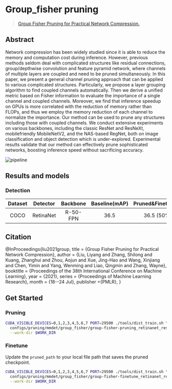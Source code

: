 # Group_fisher pruning

> [Group Fisher Pruning for Practical Network Compression.](https://arxiv.org/pdf/2108.00708.pdf)

## Abstract

Network compression has been widely studied since it is able to reduce the memory and computation cost during inference. However, previous methods seldom deal with complicated structures like residual connections, group/depthwise convolution and feature pyramid network, where channels of multiple layers are coupled and need to be pruned simultaneously. In this paper, we present a general channel pruning approach that can be applied to various complicated structures. Particularly, we propose a layer grouping algorithm to find coupled channels automatically. Then we derive a unified metric based on Fisher information to evaluate the importance of a single channel and coupled channels. Moreover, we find that inference speedup on GPUs is more correlated with the reduction of memory rather than FLOPs, and thus we employ the memory reduction of each channel to normalize the importance. Our method can be used to prune any structures including those with coupled channels. We conduct extensive experiments on various backbones, including the classic ResNet and ResNeXt, mobilefriendly MobileNetV2, and the NAS-based RegNet, both on image classification and object detection which is under-explored. Experimental results validate that our method can effectively prune sophisticated networks, boosting inference speed without sacrificing accuracy.

![pipeline](https://github.com/jshilong/FisherPruning/blob/main/resources/structures.png)

## Results and models

### Detection

| Dataset | Detector  | Backbone | Baseline(mAP) | Pruned&Finetuned(mAP) |                                                                                    Model                                                                                     | log                        |
| :-----: | :-------: | :------: | :-----------: | :-------------------: | :--------------------------------------------------------------------------------------------------------------------------------------------------------------------------: | -------------------------- |
|  COCO   | RetinaNet | R-50-FPN |     36.5      |   36.5 (50% flops)    | [Baseline](https://download.openmmlab.com/mmdetection/v2.0/retinanet/retinanet_r50_fpn_1x_coco/retinanet_r50_fpn_1x_coco_20200130-c2398f9e.pth)/[Pruned](<>)/[Finetuned](<>) | [Prune](<>)/[Finetune](<>) |

## Citation

@InProceedings{liu2021group,
title = {Group Fisher Pruning for Practical Network Compression},
author =       {Liu, Liyang and Zhang, Shilong and Kuang, Zhanghui and Zhou, Aojun and Xue, Jing-Hao and Wang, Xinjiang and Chen, Yimin and Yang, Wenming and Liao, Qingmin and Zhang, Wayne},
booktitle = {Proceedings of the 38th International Conference on Machine Learning},
year = {2021},
series = {Proceedings of Machine Learning Research},
month = {18--24 Jul},
publisher ={PMLR},
}

## Get Started

### Pruning

```bash
CUDA_VISIBLE_DEVICES=0,1,2,3,4,5,6,7 PORT=29500 ./tools/dist_train.sh \
  configs/pruning/mmdet/group_fisher/group-fisher-pruning_retinanet_resnet50_8xb2_coco.py 8 \
  --work-dir $WORK_DIR
```

### Finetune

Update the `pruned_path` to your local file path that saves the pruned checkpoint.

```bash
CUDA_VISIBLE_DEVICES=0,1,2,3,4,5,6,7 PORT=29500 ./tools/dist_train.sh \
  configs/pruning/mmdet/group_fisher/group-fisher-finetune_retinanet_resnet50_8xb2_coco.py 8 \
  --work-dir $WORK_DIR
```
